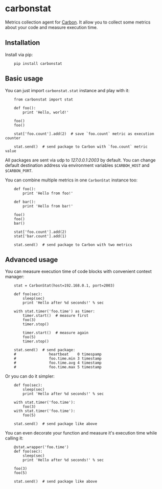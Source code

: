 carbonstat
==========

Metrics collection agent for [Carbon](https://github.com/graphite-project/carbon). It allow you to collect some metrics about your code and measure execution time.


Installation
------------

Install via pip:

```
    pip install carbonstat
```

Basic usage
-----------

You can just import `carbonstat.stat` instance and play with it:


```
    from carbonstat import stat

    def foo():
        print 'Hello, world!'

    foo()
    foo()

    stat['foo.count'].add(2)  # save `foo.count` metric as execution counter

    stat.send()  # send package to Carbon with `foo.count` metric value
```

All packages are sent via udp to *127.0.0.1:2003* by default. You can change default destination address via environment variables `$CARBOH_HOST` and `$CARBON_PORT`.

You can combine multiple metrics in one `CarbonStat` instance too:

```
    def foo():
        print 'Hello from foo!'

    def bar():
        print 'Hello from bar!'

    foo()
    foo()
    bar()

    stat['foo.count'].add(2)
    stat['bar.count'].add(1)

    stat.send()  # send package to Carbon with two metrics
```

Advanced usage
--------------

You can measure execution time of code blocks with convenient context manager:

```
    stat = CarbonStat(host=192.168.0.1, port=2003)

    def foo(sec):
        sleep(sec)
        print 'Hello after %d seconds!' % sec

    with stat.timer('foo.time') as timer:
        timer.start()  # measure first
        foo(3)
        timer.stop()

        timer.start()  # measure again
        foo(5)
        timer.stop()

    stat.send()  # send package:
    #               heartbeat    0 timespamp
    #               foo.time.min 3 timestamp
    #               foo.time.avg 4 timestamp
    #               foo.time.max 5 timestamp
```


Or you can do it simpler:

```
    def foo(sec):
        sleep(sec)
        print 'Hello after %d seconds!' % sec

    with stat.timer('foo.time'):
        foo(3)
    with stat.timer('foo.time'):
        foo(5)

    stat.send()  # send package like above
```

You can even decorate your function and measure it's execution time while calling it:

```
    @stat.wrapper('foo.time')
    def foo(sec):
        sleep(sec)
        print 'Hello after %d seconds!' % sec

    foo(3)
    foo(5)

    stat.send()  # send package like above
```
